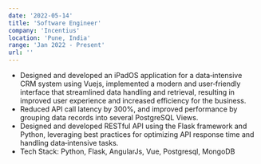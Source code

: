 ```yaml
---
date: '2022-05-14'
title: 'Software Engineer'
company: 'Incentius'
location: 'Pune, India'
range: 'Jan 2022 - Present'
url: ''
---
```


- Designed and developed an iPadOS application for a data‑intensive CRM system using Vuejs, implemented a modern and user‑friendly interface that streamlined data handling and retrieval, resulting in improved user experience and increased efficiency for the business.
- Reduced API call latency by 300%, and improved performance by grouping data records into several PostgreSQL Views.
- Designed and developed RESTful API using the Flask framework and Python, leveraging best practices for optimizing API response time and handling data‑intensive tasks.
- Tech Stack: Python, Flask, AngularJs, Vue, Postgresql, MongoDB
